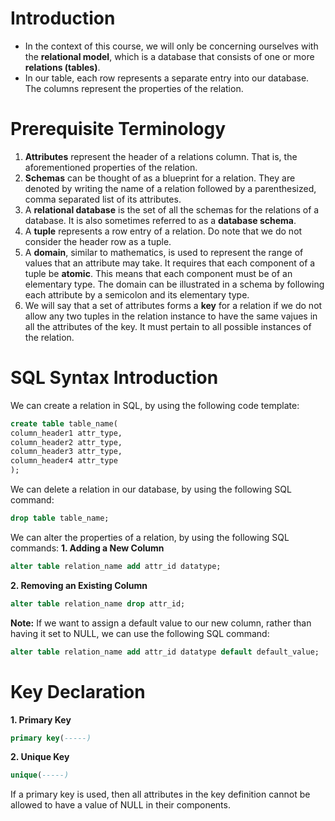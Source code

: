 # Introduction

- In the context of this course, we will only be concerning ourselves with the **relational model**, which is a database that consists of one or more **relations (tables)**.
- In our table, each row represents a separate entry into our database. The columns represent the properties of the relation. 

# Prerequisite Terminology

1. **Attributes** represent the header of a relations column. That is, the aforementioned properties of the relation. 
2. **Schemas** can be thought of as a blueprint for a relation. They are denoted by writing the name of a relation followed by a parenthesized, comma separated list of its attributes.
3. A **relational database** is the set of all the schemas for the relations of a database. It is also sometimes referred to as a **database schema**.
4. A **tuple** represents a row entry of a relation. Do note that we do not consider the header row as a tuple.
5. A **domain**, similar to mathematics, is used to represent the range of values that an attribute may take. It requires that each component of a tuple be **atomic**. This means that each component must be of an elementary type. The domain can be illustrated in a schema by following each attribute by a semicolon and its elementary type.
6. We will say that a set of attributes forms a **key** for a relation if we do not allow any two tuples in the relation instance to have the same vajues in all the attributes of the key. It must pertain to all possible instances of the relation.

# SQL Syntax Introduction

We can create a relation in SQL, by using the following code template:
```sql
create table table_name(
column_header1 attr_type,
column_header2 attr_type,
column_header3 attr_type,
column_header4 attr_type
);
```

We can delete a relation in our database, by using the following SQL command:
```sql
drop table table_name;
```

We can alter the properties of a relation, by using the following SQL commands:
**1. Adding a New Column**
```sql
alter table relation_name add attr_id datatype;
```
**2. Removing an Existing Column**
```sql
alter table relation_name drop attr_id;
```

**Note:** If we want to assign a default value to our new column, rather than having it set to NULL, we can use the following SQL command:
```sql
alter table relation_name add attr_id datatype default default_value;
```

# Key Declaration

**1. Primary Key**
 ```sql
 primary key(-----)
 ```
**2. Unique Key**
```sql
unique(-----)
```

If a primary key is used, then all attributes in the key definition cannot be allowed to have a value of NULL in their components.

